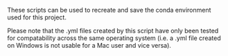 These scripts can be used to recreate and save the conda environment used for this project. 

Please note that the .yml files created by this script have only been tested for compatability across the same operating system (i.e. a .yml file created on Windows is not usable for a Mac user and vice versa). 

